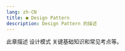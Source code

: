 ```yaml
---
lang: zh-CN
title: ● Design Pattern
description: Design Pattern 的描述
---
```


此章描述 设计模式 关键基础知识和常见考点等。